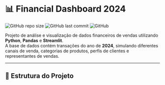 # 📊 Financial Dashboard 2024

![GitHub repo size](https://img.shields.io/github/repo-size/leonardo-filho/financial-dashboard)
![GitHub last commit](https://img.shields.io/github/last-commit/leonardo-filho/financial-dashboard)
![GitHub](https://img.shields.io/github/license/leonardo-filho/financial-dashboard)

Projeto de análise e visualização de dados financeiros de vendas utilizando **Python**, **Pandas** e **Streamlit**.  
A base de dados contém transações do ano de **2024**, simulando diferentes canais de venda, categorias de produtos, perfis de clientes e representantes de vendas.

---

## 📁 Estrutura do Projeto

